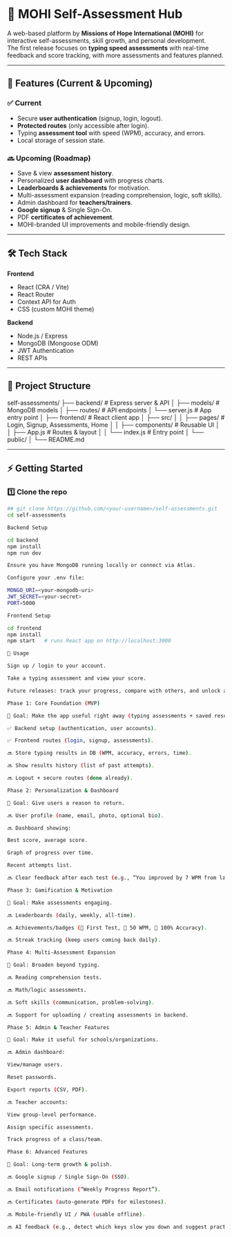 # 🌟 MOHI Self-Assessment Hub

A web-based platform by **Missions of Hope International (MOHI)** for interactive self-assessments, skill growth, and personal development.  
The first release focuses on **typing speed assessments** with real-time feedback and score tracking, with more assessments and features planned.  

---

## 🚀 Features (Current & Upcoming)

### ✅ Current
- Secure **user authentication** (signup, login, logout).
- **Protected routes** (only accessible after login).
- Typing **assessment tool** with speed (WPM), accuracy, and errors.
- Local storage of session state.

### 🔜 Upcoming (Roadmap)
- Save & view **assessment history**.
- Personalized **user dashboard** with progress charts.
- **Leaderboards & achievements** for motivation.
- Multi-assessment expansion (reading comprehension, logic, soft skills).
- Admin dashboard for **teachers/trainers**.
- **Google signup** & Single Sign-On.
- PDF **certificates of achievement**.
- MOHI-branded UI improvements and mobile-friendly design.

---

## 🛠️ Tech Stack

**Frontend**
- React (CRA / Vite)
- React Router
- Context API for Auth
- CSS (custom MOHI theme)

**Backend**
- Node.js / Express
- MongoDB (Mongoose ODM)
- JWT Authentication
- REST APIs

---

## 📂 Project Structure

self-assessments/
├── backend/ # Express server & API
│ ├── models/ # MongoDB models
│ ├── routes/ # API endpoints
│ └── server.js # App entry point
│
├── frontend/ # React client app
│ ├── src/
│ │ ├── pages/ # Login, Signup, Assessments, Home
│ │ ├── components/ # Reusable UI
│ │ ├── App.js # Routes & layout
│ │ └── index.js # Entry point
│ └── public/
│
└── README.md


---

## ⚡ Getting Started

### 1️⃣ Clone the repo
```bash
## git clone https://github.com/<your-username>/self-assessments.git
cd self-assessments

Backend Setup

cd backend
npm install
npm run dev   

Ensure you have MongoDB running locally or connect via Atlas.

Configure your .env file:

MONGO_URI=<your-mongodb-uri>
JWT_SECRET=<your-secret>
PORT=5000

Frontend Setup

cd frontend
npm install
npm start   # runs React app on http://localhost:3000

🎯 Usage

Sign up / login to your account.

Take a typing assessment and view your score.

Future releases: track your progress, compare with others, and unlock achievements!

Phase 1: Core Foundation (MVP)

🔹 Goal: Make the app useful right away (typing assessments + saved results).

✅ Backend setup (authentication, user accounts).

✅ Frontend routes (login, signup, assessments).

🔜 Store typing results in DB (WPM, accuracy, errors, time).

🔜 Show results history (list of past attempts).

🔜 Logout + secure routes (done already).

Phase 2: Personalization & Dashboard

🔹 Goal: Give users a reason to return.

🔜 User profile (name, email, photo, optional bio).

🔜 Dashboard showing:

Best score, average score.

Graph of progress over time.

Recent attempts list.

🔜 Clear feedback after each test (e.g., “You improved by 7 WPM from last week 🎉”).

Phase 3: Gamification & Motivation

🔹 Goal: Make assessments engaging.

🔜 Leaderboards (daily, weekly, all-time).

🔜 Achievements/badges (🏅 First Test, 🚀 50 WPM, 🎯 100% Accuracy).

🔜 Streak tracking (keep users coming back daily).

Phase 4: Multi-Assessment Expansion

🔹 Goal: Broaden beyond typing.

🔜 Reading comprehension tests.

🔜 Math/logic assessments.

🔜 Soft skills (communication, problem-solving).

🔜 Support for uploading / creating assessments in backend.

Phase 5: Admin & Teacher Features

🔹 Goal: Make it useful for schools/organizations.

🔜 Admin dashboard:

View/manage users.

Reset passwords.

Export reports (CSV, PDF).

🔜 Teacher accounts:

View group-level performance.

Assign specific assessments.

Track progress of a class/team.

Phase 6: Advanced Features

🔹 Goal: Long-term growth & polish.

🔜 Google signup / Single Sign-On (SSO).

🔜 Email notifications (“Weekly Progress Report”).

🔜 Certificates (auto-generate PDFs for milestones).

🔜 Mobile-friendly UI / PWA (usable offline).

🔜 AI feedback (e.g., detect which keys slow you down and suggest practice). ##